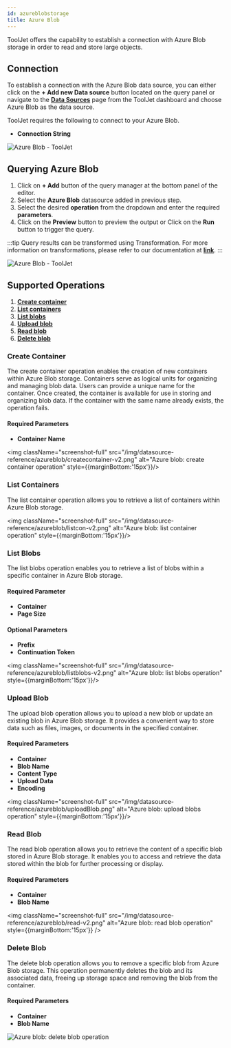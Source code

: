 ```yaml
---
id: azureblobstorage
title: Azure Blob
---
```


ToolJet offers the capability to establish a connection with Azure Blob storage in order to read and store large objects.

## Connection

To establish a connection with the Azure Blob data source, you can either click on the **+ Add new Data source** button located on the query panel or navigate to the **[Data Sources](/docs/data-sources/overview)** page from the ToolJet dashboard and choose Azure Blob as the data source.

ToolJet requires the following to connect to your Azure Blob.

- **Connection String**

<div style={{textAlign: 'center'}}>

<img className="screenshot-full" src="/img/datasource-reference/azureblob/gdsazure-v2.png" alt="Azure Blob - ToolJet" />

</div>

<div style={{paddingTop:'24px'}}>

## Querying Azure Blob

1. Click on **+ Add** button of the query manager at the bottom panel of the editor.
2. Select the **Azure Blob** datasource added in previous step.
3. Select the desired **operation** from the dropdown and enter the required **parameters**.
4. Click on the **Preview** button to preview the output or Click on the **Run** button to trigger the query.

:::tip
Query results can be transformed using Transformation. For more information on transformations, please refer to our documentation at **[link](/docs/beta/app-builder/custom-code/transform-data)**.
:::

<div style={{textAlign: 'center'}}>

<img className="screenshot-full" src="/img/datasource-reference/azureblob/queries-v2.png" alt="Azure Blob - ToolJet" />

</div>

</div>

<div style={{paddingTop:'24px'}}>

## Supported Operations

1. **[Create container](#create-container)**
2. **[List containers](#list-containers)**
3. **[List blobs](#list-blobs)**
4. **[Upload blob](#upload-blob)**
5. **[Read blob](#read-blob)**
6. **[Delete blob](#delete-blob)**

### Create Container

The create container operation enables the creation of new containers within Azure Blob storage. Containers serve as logical units for organizing and managing blob data. Users can provide a unique name for the container. Once created, the container is available for use in storing and organizing blob data. If the container with the same name already exists, the operation fails.

#### Required Parameters

- **Container Name**

<div style={{textAlign: 'center'}}>

<img className="screenshot-full" src="/img/datasource-reference/azureblob/createcontainer-v2.png" alt="Azure blob: create container operation" style={{marginBottom:'15px'}}/>

</div>

### List Containers

The list container operation allows you to retrieve a list of containers within Azure Blob storage.

<div style={{textAlign: 'center'}}>

<img className="screenshot-full" src="/img/datasource-reference/azureblob/listcon-v2.png" alt="Azure blob: list container operation" style={{marginBottom:'15px'}}/>

</div>

### List Blobs

The list blobs operation enables you to retrieve a list of blobs within a specific container in Azure Blob storage.

#### Required Parameter

- **Container**
- **Page Size**

#### Optional Parameters

- **Prefix**
- **Continuation Token**

<div style={{textAlign: 'center'}}>

<img className="screenshot-full" src="/img/datasource-reference/azureblob/listblobs-v2.png" alt="Azure blob: list blobs operation" style={{marginBottom:'15px'}}/>

</div>

### Upload Blob

The upload blob operation allows you to upload a new blob or update an existing blob in Azure Blob storage. It provides a convenient way to store data such as files, images, or documents in the specified container.

#### Required Parameters

- **Container**
- **Blob Name**
- **Content Type**
- **Upload Data**
- **Encoding**

<img className="screenshot-full" src="/img/datasource-reference/azureblob/uploadBlob.png" alt="Azure blob: upload blobs operation" style={{marginBottom:'15px'}}/>

### Read Blob

The read blob operation allows you to retrieve the content of a specific blob stored in Azure Blob storage. It enables you to access and retrieve the data stored within the blob for further processing or display.

#### Required Parameters

- **Container**
- **Blob Name**

<div style={{textAlign: 'center'}}>

<img className="screenshot-full" src="/img/datasource-reference/azureblob/read-v2.png" alt="Azure blob: read blob operation" style={{marginBottom:'15px'}} />

</div>

### Delete Blob

The delete blob operation allows you to remove a specific blob from Azure Blob storage. This operation permanently deletes the blob and its associated data, freeing up storage space and removing the blob from the container.

#### Required Parameters

- **Container**
- **Blob Name**

<div style={{textAlign: 'center'}}>

<img className="screenshot-full" src="/img/datasource-reference/azureblob/delete-v2.png" alt="Azure blob: delete blob operation" />

</div>

</div>

